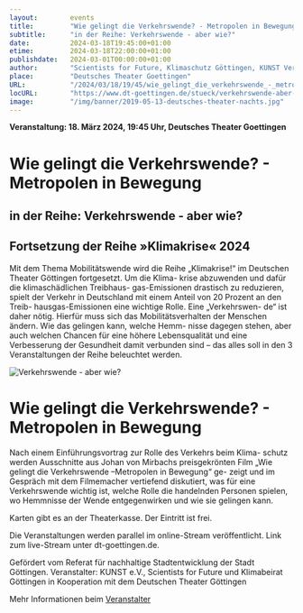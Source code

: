 ```yaml
---
layout:        events
title:         "Wie gelingt die Verkehrswende? - Metropolen in Bewegung"
subtitle:      "in der Reihe: Verkehrswende - aber wie?"
date:          2024-03-18T19:45:00+01:00
etime:         2024-03-18T22:00:00+01:00
publishdate:   2024-03-01T00:00:00+01:00
author:        "Scientists for Future, Klimaschutz Göttingen, KUNST Verein, Deutsches Theater"
place:         "Deutsches Theater Goettingen"
URL:           "/2024/03/18/19/45/wie_gelingt_die_verkehrswende_-_metropolen_in_bewegung"
locURL:        "https://www.dt-goettingen.de/stueck/verkehrswende-aber-wie"
image:         "/img/banner/2019-05-13-deutsches-theater-nachts.jpg"
---
```


**Veranstaltung: 18. März 2024, 19:45 Uhr, Deutsches Theater Goettingen**

Wie gelingt die Verkehrswende? - Metropolen in Bewegung
===========

in der Reihe: Verkehrswende - aber wie?
-----------

Fortsetzung der Reihe »Klimakrise« 2024
-----------

Mit dem Thema Mobilitätswende wird die Reihe „Klimakrise!“
im Deutschen Theater Göttingen fortgesetzt. Um die Klima-
krise abzuwenden und dafür die klimaschädlichen Treibhaus-
gas-Emissionen drastisch zu reduzieren, spielt der Verkehr in
Deutschland mit einem Anteil von 20 Prozent an den Treib-
hausgas-Emissionen eine wichtige Rolle. Eine „Verkehrswen-
de“ ist daher nötig. Hierfür muss sich das Mobilitätsverhalten
der Menschen ändern. Wie das gelingen kann, welche Hemm-
nisse dagegen stehen, aber auch welchen Chancen für eine
höhere Lebensqualität und eine Verbesserung der Gesundheit
damit verbunden sind – das alles soll in den 3 Veranstaltungen
der Reihe beleuchtet werden.

![Verkehrswende - aber wie?](/img/event/2024-03-18-Verkehrswende.png)

Wie gelingt die Verkehrswende? - Metropolen in Bewegung
===========

Nach einem Einführungsvortrag zur Rolle des Verkehrs beim Klima-
schutz werden Ausschnitte aus Johan von Mirbachs preisgekrönten
Film „Wie gelingt die Verkehrswende –Metropolen in Bewegung“ ge-
zeigt und im Gespräch mit dem Filmemacher vertiefend diskutiert,
was für eine Verkehrswende wichtig ist, welche Rolle die handelnden
Personen spielen, wo Hemmnisse der Wende entgegenwirken und
wie sie gelingen kann.

Karten gibt es an der Theaterkasse.
Der Eintritt ist frei.

Die Veranstaltungen
werden parallel im online-Stream veröffentlicht.
Link zum live-Stream unter dt-goettingen.de.

Gefördert vom Referat für nachhaltige Stadtentwicklung der Stadt Göttingen.
Veranstalter: KUNST e.V., Scientists for Future und Klimabeirat Göttingen
in Kooperation mit dem Deutschen Theater Göttingen


Mehr Informationen beim [Veranstalter](https://www.dt-goettingen.de/stueck/verkehrswende-aber-wie)
